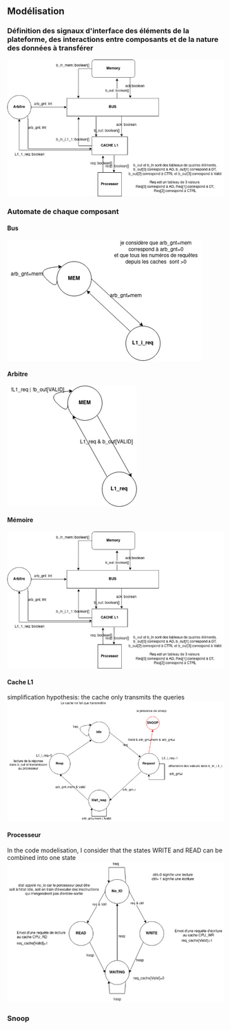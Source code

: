 ## Modélisation
### Définition des signaux d'interface des éléments de la plateforme, des interactions entre composants et de la nature des données à transférer
![](images/Modelisation.jpg)
### Automate de chaque composant
#### Bus
![](images/BUS.jpg)
#### Arbitre
![](images/arbitre_1proc.jpg)
#### Mémoire
![](images/Modelisation.jpg)
#### Cache L1 
simplification hypothesis: the cache only transmits the queries
![](images/Cache.jpg)
#### Processeur
In the code modelisation, I consider that the states WRITE and READ can be combined into one state
![](images/Processor.jpg)

### Snoop